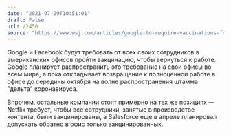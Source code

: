 ```yaml
---
date: "2021-07-29T10:51:01"
draft: False
url: /2450
source: "https://www.wsj.com/articles/google-to-require-vaccinations-for-on-campus-workers-11627491628"
---
```


Google и Facebook будут требовать от всех своих сотрудников в американских офисов пройти вакцинацию, чтобы вернуться к работе. Google планирует распространить это требование на свои офисы во всем мире, а пока откладывает возвращение к полноценной работе в офисе до середины октября на волне распространения штамма "дельта" коронавируса.

Впрочем, остальные компании стоят примерно на тех же позициях — Netflix требует, чтобы все сотрудники, занятые в производстве контента, были вакцинированы, а Salesforce еще в апреле планировал допускать обратно в офис только вакцинированных.
